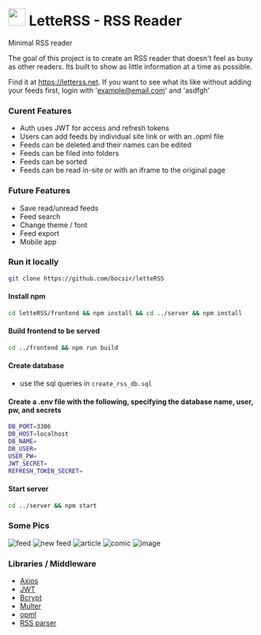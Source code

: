 # <img style="width: 35px" src="https://github.com/user-attachments/assets/507295c4-b8bd-4219-9bcf-f64849fe34d3"/> LetteRSS - RSS Reader
Minimal RSS reader

The goal of this project is to create an RSS reader that doesn't feel as busy as other readers.
Its built to show as little information at a time as possible.

Find it at https://letterss.net. If you want to see what its like without adding your feeds first, login with 'example@email.com' and 'asdfgh'

### Curent Features
  <ul>
    <li>Auth uses JWT for access and refresh tokens</li>
    <li>Users can add feeds by individual site link or with an .opml file</li>
    <li>Feeds can be deleted and their names can be edited</li>
    <li>Feeds can be filed into folders</li>
    <li>Feeds can be sorted</li>
    <li>Feeds can be read in-site or with an iframe to the original page</li>
  </ul>
  
### Future Features
  <ul>
    <li>Save read/unread feeds</li>
    <li>Feed search</li>
    <li>Change theme / font</li>
    <li>Feed export</li>
    <li>Mobile app</li>
  </ul>

### Run it locally
```bash
git clone https://github.com/bocsir/letteRSS
```
#### Install npm
```bash
cd letteRSS/frontend && npm install && cd ../server && npm install
```
#### Build frontend to be served
```bash
cd ../frontend && npm run build
```
#### Create database
- use the sql queries in `create_rss_db.sql`

#### Create a .env file with the following, specifying the database name, user, pw, and secrets

```bash
DB_PORT=3306
DB_HOST=localhost
DB_NAME=
DB_USER=
USER_PW=
JWT_SECRET=
REFRESH_TOKEN_SECRET=
```

#### Start server
```bash
cd ../server && npm start
```

### Some Pics
![feed](https://github.com/user-attachments/assets/dcd64f72-ea5c-44e8-aa2d-98f6969d691e)
![new feed](https://github.com/user-attachments/assets/5378a07c-54eb-4861-b4de-b9458e66bbae)
![article](https://github.com/user-attachments/assets/e0faffd0-f88e-4d15-a2ac-5e2b31b4ff84)
![comic](https://github.com/user-attachments/assets/8a429084-1135-433b-8950-a69336519d0f)
![image](https://github.com/user-attachments/assets/489161b0-215d-4630-a1b4-512a18e19ee5)  


### Libraries / Middleware
<ul>
  <li><a href="https://github.com/axios/axios">Axios</a></li>
  <li><a href="https://github.com/auth0/node-jsonwebtoken">JWT</a></li>
  <li><a href="https://github.com/pyca/bcrypt">Bcrypt</a></li>
  <li><a href="https://github.com/expressjs/multer">Multer</a></li>
  <li><a href="https://github.com/scripting/opmlpackage">opml</a></li>
  <li><a href="https://github.com/rbren/rss-parser">RSS parser</a></li>
</ul>

